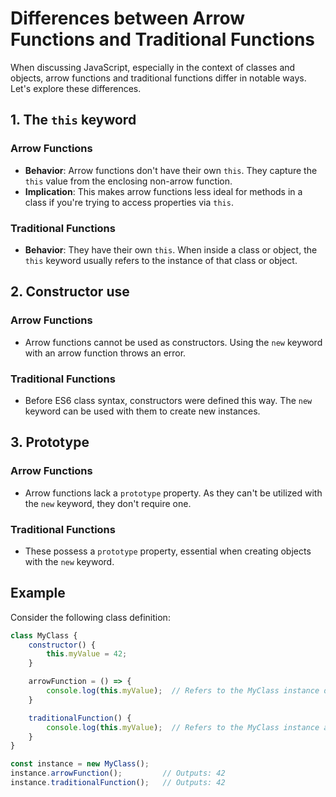 # Differences between Arrow Functions and Traditional Functions

When discussing JavaScript, especially in the context of classes and objects, arrow functions and traditional functions differ in notable ways. Let's explore these differences.

## 1. The `this` keyword

### Arrow Functions

- **Behavior**: Arrow functions don't have their own `this`. They capture the `this` value from the enclosing non-arrow function.
- **Implication**: This makes arrow functions less ideal for methods in a class if you're trying to access properties via `this`.

### Traditional Functions

- **Behavior**: They have their own `this`. When inside a class or object, the `this` keyword usually refers to the instance of that class or object.

## 2. Constructor use

### Arrow Functions

- Arrow functions cannot be used as constructors. Using the `new` keyword with an arrow function throws an error.

### Traditional Functions

- Before ES6 class syntax, constructors were defined this way. The `new` keyword can be used with them to create new instances.

## 3. Prototype

### Arrow Functions

- Arrow functions lack a `prototype` property. As they can't be utilized with the `new` keyword, they don't require one.

### Traditional Functions

- These possess a `prototype` property, essential when creating objects with the `new` keyword.

## Example

Consider the following class definition:

```javascript
class MyClass {
    constructor() {
        this.myValue = 42;
    }

    arrowFunction = () => {
        console.log(this.myValue);  // Refers to the MyClass instance due to arrow function capturing the outer `this` value.
    }

    traditionalFunction() {
        console.log(this.myValue);  // Refers to the MyClass instance as it's a traditional method on the class.
    }
}

const instance = new MyClass();
instance.arrowFunction();         // Outputs: 42
instance.traditionalFunction();   // Outputs: 42
```
